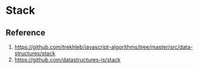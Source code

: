 # Stack

## Reference

1. https://github.com/trekhleb/javascript-algorithms/tree/master/src/data-structures/stack
2. https://github.com/datastructures-js/stack
